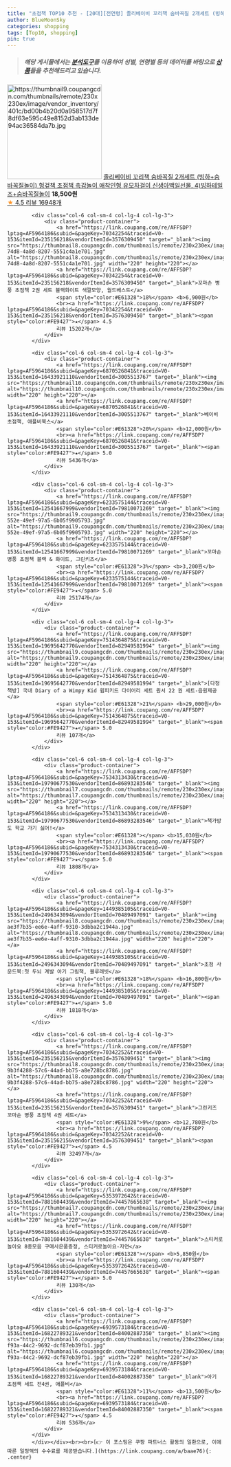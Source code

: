 ```yaml
---
title: "초점책 TOP10 추천 - [20대][전연령] 졸리베이비 꼬리책 숨바꼭질 2개세트 (빙하+숨바꼭질놀이) 헝겊책 초점책 촉감놀이 애착인형 유모차걸이 신생아백일선물, 4)빙하"
author: BlueMoonSky
categories: shopping
tags: [Top10, shopping]
pin: true
---
```


> ##### 해당 게시물에서는 [**분석도구**](https://itemscout.io/)를 이용하여 **성별**, **연령별** 등의 데이터를 바탕으로 [**상품**](https://link.coupang.com/a/baae76)들을 추천해드리고 있습니다.
<div class="container"><div class="row">
            <div class="col-6 col-sm-4 col-lg-4 col-lg-3">
                <div class="product-container">
                    <a href="https://link.coupang.com/re/AFFSDP?lptag=AF5964186&subid=&pageKey=7216943820&traceid=V0-153&itemId=18278642720&vendorItemId=84488225263" target="_blank"><img src="https://thumbnail9.coupangcdn.com/thumbnails/remote/230x230ex/image/vendor_inventory/401c/bd00b4b20d0a958517d7f8df63e595c49e8152d3ab133de94ac36584da7b.jpg" alt="https://thumbnail9.coupangcdn.com/thumbnails/remote/230x230ex/image/vendor_inventory/401c/bd00b4b20d0a958517d7f8df63e595c49e8152d3ab133de94ac36584da7b.jpg" width="220" height="220"></a>
                    <a href="https://link.coupang.com/re/AFFSDP?lptag=AF5964186&subid=&pageKey=7216943820&traceid=V0-153&itemId=18278642720&vendorItemId=84488225263" target="_blank">졸리베이비 꼬리책 숨바꼭질 2개세트 (빙하+숨바꼭질놀이) 헝겊책 초점책 촉감놀이 애착인형 유모차걸이 신생아백일선물, 4)빙하테일즈+숨바꼭질놀이</a>
                    <span style="color:#E61328"></span> <b>18,500원</b>
                    <br><a href="https://link.coupang.com/re/AFFSDP?lptag=AF5964186&subid=&pageKey=7216943820&traceid=V0-153&itemId=18278642720&vendorItemId=84488225263" target="_blank"><span style="color:#FE9427">★</span> 4.5
                    리뷰 16948개</a>
                </div>
            </div>
            
            <div class="col-6 col-sm-4 col-lg-4 col-lg-3">
                <div class="product-container">
                    <a href="https://link.coupang.com/re/AFFSDP?lptag=AF5964186&subid=&pageKey=70342254&traceid=V0-153&itemId=235156218&vendorItemId=3576309450" target="_blank"><img src="https://thumbnail8.coupangcdn.com/thumbnails/remote/230x230ex/image/product/image/vendoritem/2017/10/12/3076224897/e2ee5c53-74d8-4a8d-8207-5551c4a1e701.jpg" alt="https://thumbnail8.coupangcdn.com/thumbnails/remote/230x230ex/image/product/image/vendoritem/2017/10/12/3076224897/e2ee5c53-74d8-4a8d-8207-5551c4a1e701.jpg" width="220" height="220"></a>
                    <a href="https://link.coupang.com/re/AFFSDP?lptag=AF5964186&subid=&pageKey=70342254&traceid=V0-153&itemId=235156218&vendorItemId=3576309450" target="_blank">꼬마손 병풍 초점책 2권 세트 블랙화이트 색깔모양, 월드베스트</a>
                    <span style="color:#E61328">18%</span> <b>6,900원</b>
                    <br><a href="https://link.coupang.com/re/AFFSDP?lptag=AF5964186&subid=&pageKey=70342254&traceid=V0-153&itemId=235156218&vendorItemId=3576309450" target="_blank"><span style="color:#FE9427">★</span> 4.5
                    리뷰 15202개</a>
                </div>
            </div>
            
            <div class="col-6 col-sm-4 col-lg-4 col-lg-3">
                <div class="product-container">
                    <a href="https://link.coupang.com/re/AFFSDP?lptag=AF5964186&subid=&pageKey=6870526841&traceid=V0-153&itemId=16433921110&vendorItemId=3005513767" target="_blank"><img src="https://thumbnail10.coupangcdn.com/thumbnails/remote/230x230ex/image/vendor_inventory/1940/2d74d337ed40ad725a266ef41bc49179d51fa13c38fafad694ee96cd685a.jpg" alt="https://thumbnail10.coupangcdn.com/thumbnails/remote/230x230ex/image/vendor_inventory/1940/2d74d337ed40ad725a266ef41bc49179d51fa13c38fafad694ee96cd685a.jpg" width="220" height="220"></a>
                    <a href="https://link.coupang.com/re/AFFSDP?lptag=AF5964186&subid=&pageKey=6870526841&traceid=V0-153&itemId=16433921110&vendorItemId=3005513767" target="_blank">베이비 초점책, 애플비북스</a>
                    <span style="color:#E61328">20%</span> <b>12,000원</b>
                    <br><a href="https://link.coupang.com/re/AFFSDP?lptag=AF5964186&subid=&pageKey=6870526841&traceid=V0-153&itemId=16433921110&vendorItemId=3005513767" target="_blank"><span style="color:#FE9427">★</span> 5.0
                    리뷰 5436개</a>
                </div>
            </div>
            
            <div class="col-6 col-sm-4 col-lg-4 col-lg-3">
                <div class="product-container">
                    <a href="https://link.coupang.com/re/AFFSDP?lptag=AF5964186&subid=&pageKey=6233575144&traceid=V0-153&itemId=12541667999&vendorItemId=79810071269" target="_blank"><img src="https://thumbnail9.coupangcdn.com/thumbnails/remote/230x230ex/image/retail/images/2021/12/13/15/5/5b74a8db-552e-49ef-97a5-6b05f9905793.jpg" alt="https://thumbnail9.coupangcdn.com/thumbnails/remote/230x230ex/image/retail/images/2021/12/13/15/5/5b74a8db-552e-49ef-97a5-6b05f9905793.jpg" width="220" height="220"></a>
                    <a href="https://link.coupang.com/re/AFFSDP?lptag=AF5964186&subid=&pageKey=6233575144&traceid=V0-153&itemId=12541667999&vendorItemId=79810071269" target="_blank">꼬마손 병풍 초점책 블랙 & 화이트, 그린키즈</a>
                    <span style="color:#E61328">3%</span> <b>3,200원</b>
                    <br><a href="https://link.coupang.com/re/AFFSDP?lptag=AF5964186&subid=&pageKey=6233575144&traceid=V0-153&itemId=12541667999&vendorItemId=79810071269" target="_blank"><span style="color:#FE9427">★</span> 5.0
                    리뷰 25174개</a>
                </div>
            </div>
            
            <div class="col-6 col-sm-4 col-lg-4 col-lg-3">
                <div class="product-container">
                    <a href="https://link.coupang.com/re/AFFSDP?lptag=AF5964186&subid=&pageKey=7514364875&traceid=V0-153&itemId=19695642770&vendorItemId=82949581994" target="_blank"><img src="https://thumbnail9.coupangcdn.com/thumbnails/remote/230x230ex/image/vendor_inventory/96c1/e057738c27e6a8f67c96c8e9ca391abde4f7e273eb7f11ca5229d5f693a8.jpg" alt="https://thumbnail9.coupangcdn.com/thumbnails/remote/230x230ex/image/vendor_inventory/96c1/e057738c27e6a8f67c96c8e9ca391abde4f7e273eb7f11ca5229d5f693a8.jpg" width="220" height="220"></a>
                    <a href="https://link.coupang.com/re/AFFSDP?lptag=AF5964186&subid=&pageKey=7514364875&traceid=V0-153&itemId=19695642770&vendorItemId=82949581994" target="_blank">[다정책방] 국내 Diary of a Wimpy Kid 윔피키드 다이어리 세트 원서 22 권 세트-음원제공</a>
                    <span style="color:#E61328">21%</span> <b>29,000원</b>
                    <br><a href="https://link.coupang.com/re/AFFSDP?lptag=AF5964186&subid=&pageKey=7514364875&traceid=V0-153&itemId=19695642770&vendorItemId=82949581994" target="_blank"><span style="color:#FE9427">★</span> 5.0
                    리뷰 107개</a>
                </div>
            </div>
            
            <div class="col-6 col-sm-4 col-lg-4 col-lg-3">
                <div class="product-container">
                    <a href="https://link.coupang.com/re/AFFSDP?lptag=AF5964186&subid=&pageKey=7534313430&traceid=V0-153&itemId=19790677530&vendorItemId=86893283546" target="_blank"><img src="https://thumbnail7.coupangcdn.com/thumbnails/remote/230x230ex/image/vendor_inventory/c106/ad5ccfb7396e42c504c20ca3f5e1da4490a323993247681f16503355255c.jpg" alt="https://thumbnail7.coupangcdn.com/thumbnails/remote/230x230ex/image/vendor_inventory/c106/ad5ccfb7396e42c504c20ca3f5e1da4490a323993247681f16503355255c.jpg" width="220" height="220"></a>
                    <a href="https://link.coupang.com/re/AFFSDP?lptag=AF5964186&subid=&pageKey=7534313430&traceid=V0-153&itemId=19790677530&vendorItemId=86893283546" target="_blank">책가방도 학교 가기 싫어!</a>
                    <span style="color:#E61328"></span> <b>15,030원</b>
                    <br><a href="https://link.coupang.com/re/AFFSDP?lptag=AF5964186&subid=&pageKey=7534313430&traceid=V0-153&itemId=19790677530&vendorItemId=86893283546" target="_blank"><span style="color:#FE9427">★</span> 5.0
                    리뷰 1808개</a>
                </div>
            </div>
            
            <div class="col-6 col-sm-4 col-lg-4 col-lg-3">
                <div class="product-container">
                    <a href="https://link.coupang.com/re/AFFSDP?lptag=AF5964186&subid=&pageKey=1449385105&traceid=V0-153&itemId=2496343094&vendorItemId=70489497091" target="_blank"><img src="https://thumbnail8.coupangcdn.com/thumbnails/remote/230x230ex/image/retail/images/4874950813709493-ae3f7b35-ee6e-4aff-9310-3dbba2c1944a.jpg" alt="https://thumbnail8.coupangcdn.com/thumbnails/remote/230x230ex/image/retail/images/4874950813709493-ae3f7b35-ee6e-4aff-9310-3dbba2c1944a.jpg" width="220" height="220"></a>
                    <a href="https://link.coupang.com/re/AFFSDP?lptag=AF5964186&subid=&pageKey=1449385105&traceid=V0-153&itemId=2496343094&vendorItemId=70489497091" target="_blank">초점 사운드북:첫 두뇌 계발 아기 그림책, 블루래빗</a>
                    <span style="color:#E61328">18%</span> <b>16,800원</b>
                    <br><a href="https://link.coupang.com/re/AFFSDP?lptag=AF5964186&subid=&pageKey=1449385105&traceid=V0-153&itemId=2496343094&vendorItemId=70489497091" target="_blank"><span style="color:#FE9427">★</span> 5.0
                    리뷰 1818개</a>
                </div>
            </div>
            
            <div class="col-6 col-sm-4 col-lg-4 col-lg-3">
                <div class="product-container">
                    <a href="https://link.coupang.com/re/AFFSDP?lptag=AF5964186&subid=&pageKey=70342252&traceid=V0-153&itemId=235156215&vendorItemId=3576309451" target="_blank"><img src="https://thumbnail8.coupangcdn.com/thumbnails/remote/230x230ex/image/retail/images/1465876253546353-9b3f4288-57c6-44ad-bb75-a8e728bc8786.jpg" alt="https://thumbnail8.coupangcdn.com/thumbnails/remote/230x230ex/image/retail/images/1465876253546353-9b3f4288-57c6-44ad-bb75-a8e728bc8786.jpg" width="220" height="220"></a>
                    <a href="https://link.coupang.com/re/AFFSDP?lptag=AF5964186&subid=&pageKey=70342252&traceid=V0-153&itemId=235156215&vendorItemId=3576309451" target="_blank">그린키즈 꼬마손 병풍 초점책 4권 세트</a>
                    <span style="color:#E61328">9%</span> <b>12,780원</b>
                    <br><a href="https://link.coupang.com/re/AFFSDP?lptag=AF5964186&subid=&pageKey=70342252&traceid=V0-153&itemId=235156215&vendorItemId=3576309451" target="_blank"><span style="color:#FE9427">★</span> 4.5
                    리뷰 32497개</a>
                </div>
            </div>
            
            <div class="col-6 col-sm-4 col-lg-4 col-lg-3">
                <div class="product-container">
                    <a href="https://link.coupang.com/re/AFFSDP?lptag=AF5964186&subid=&pageKey=5353972642&traceid=V0-153&itemId=7881604439&vendorItemId=74457665638" target="_blank"><img src="https://thumbnail7.coupangcdn.com/thumbnails/remote/230x230ex/image/vendor_inventory/e8f9/b94e25b9e179501f8ab0bebb86e5fae6cb040d5d0195cb0c83b518f9d0f3.jpg" alt="https://thumbnail7.coupangcdn.com/thumbnails/remote/230x230ex/image/vendor_inventory/e8f9/b94e25b9e179501f8ab0bebb86e5fae6cb040d5d0195cb0c83b518f9d0f3.jpg" width="220" height="220"></a>
                    <a href="https://link.coupang.com/re/AFFSDP?lptag=AF5964186&subid=&pageKey=5353972642&traceid=V0-153&itemId=7881604439&vendorItemId=74457665638" target="_blank">스티커로놀아요 8종모음 구매사은품증정, 스티커로놀아요-자연</a>
                    <span style="color:#E61328"></span> <b>5,850원</b>
                    <br><a href="https://link.coupang.com/re/AFFSDP?lptag=AF5964186&subid=&pageKey=5353972642&traceid=V0-153&itemId=7881604439&vendorItemId=74457665638" target="_blank"><span style="color:#FE9427">★</span> 5.0
                    리뷰 130개</a>
                </div>
            </div>
            
            <div class="col-6 col-sm-4 col-lg-4 col-lg-3">
                <div class="product-container">
                    <a href="https://link.coupang.com/re/AFFSDP?lptag=AF5964186&subid=&pageKey=6939573184&traceid=V0-153&itemId=16822789321&vendorItemId=84002887350" target="_blank"><img src="https://thumbnail6.coupangcdn.com/thumbnails/remote/230x230ex/image/retail/images/2022/11/22/15/2/83ebcb7c-f93a-44c2-9692-dcf87eb39fb1.jpg" alt="https://thumbnail6.coupangcdn.com/thumbnails/remote/230x230ex/image/retail/images/2022/11/22/15/2/83ebcb7c-f93a-44c2-9692-dcf87eb39fb1.jpg" width="220" height="220"></a>
                    <a href="https://link.coupang.com/re/AFFSDP?lptag=AF5964186&subid=&pageKey=6939573184&traceid=V0-153&itemId=16822789321&vendorItemId=84002887350" target="_blank">아기 초점책 세트 전4권, 애플비</a>
                    <span style="color:#E61328">11%</span> <b>13,500원</b>
                    <br><a href="https://link.coupang.com/re/AFFSDP?lptag=AF5964186&subid=&pageKey=6939573184&traceid=V0-153&itemId=16822789321&vendorItemId=84002887350" target="_blank"><span style="color:#FE9427">★</span> 4.5
                    리뷰 536개</a>
                </div>
            </div>
            </div></div><br><br>[👉 이 포스팅은 쿠팡 파트너스 활동의 일환으로, 이에 따른 일정액의 수수료를 제공받습니다.](https://link.coupang.com/a/baae76){: .center}